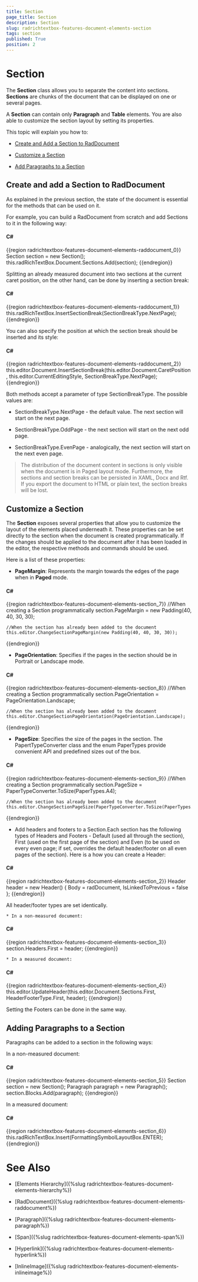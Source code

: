 ```yaml
---
title: Section
page_title: Section
description: Section
slug: radrichtextbox-features-document-elements-section
tags: section
published: True
position: 2
---
```


# Section



The __Section__ class allows you to separate the content into sections. __Sections__ are chunks of the document that can be displayed on one or several pages.
      

A __Section__ can contain only __Paragraph__ and __Table__ elements. You are also able to customize the section layout by setting its properties.
      

This topic will explain you how to:

* [Create and Add a Section to RadDocument](#create-and-add-a-section-to-raddocument)

* [Customize a Section](#customize-a-section)

* [Add Paragraphs to a Section](#adding-paragraphs-to-a-section)

## Create and add a Section to RadDocument

As explained in the previous section, the state of the document is essential for the methods that can be used on it.

For example, you can build a RadDocument from scratch and add Sections to it in the following way:

#### __C#__

{{region radrichtextbox-features-document-elements-raddocument_0}}
	Section section = new Section();
	this.radRichTextBox.Document.Sections.Add(section);
{{endregion}}



Splitting an already measured document into two sections at the current caret position, on the other hand, can be done by inserting a section break:

#### __C#__

{{region radrichtextbox-features-document-elements-raddocument_1}}
	this.radRichTextBox.InsertSectionBreak(SectionBreakType.NextPage);
{{endregion}}



You can also specify the position at which the section break should be inserted and its style:

#### __C#__

{{region radrichtextbox-features-document-elements-raddocument_2}}
	this.editor.Document.InsertSectionBreak(this.editor.Document.CaretPosition, this.editor.CurrentEditingStyle, SectionBreakType.NextPage);
{{endregion}}



Both methods accept a parameter of type SectionBreakType. The possible values are:

* SectionBreakType.NextPage - the default value. The next section will start on the next page.

* SectionBreakType.OddPage - the next section will start on the next odd page.

* SectionBreakType.EvenPage - analogically, the next section will start on the next even page.

>The distribution of the document content in sections is only visible when the document is in Paged layout mode. Furthermore, the sections and section breaks can be persisted in XAML, Docx and Rtf. If you export the document to HTML or plain text, the section breaks will be lost.
          

## Customize a Section

The __Section__ exposes several properties that allow you to customize the layout of the elements placed underneath it. These properties can be set directly to the section when the document is created programmatically. If the changes should be applied to the document after it has been loaded in the editor, the respective methods and commands should be used.

Here is a list of these properties:
        

* __PageMargin__: Represents the margin towards the edges of the page when in __Paged__ mode.
            

#### __C#__

{{region radrichtextbox-features-document-elements-section_7}}
	//When creating a Section programmatically
	section.PageMargin = new Padding(40, 40, 30, 30);
	
	//When the section has already been added to the document
	this.editor.ChangeSectionPageMargin(new Padding(40, 40, 30, 30));
{{endregion}}



* __PageOrientation__: Specifies if the pages in the section should be in Portrait or Landscape mode.
            

#### __C#__

{{region radrichtextbox-features-document-elements-section_8}}
	//When creating a Section programmatically
	section.PageOrientation = PageOrientation.Landscape;
	
	//When the section has already been added to the document
	this.editor.ChangeSectionPageOrientation(PageOrientation.Landscape);
{{endregion}}



* __PageSize__: Specifies the size of the pages in the section. The PapertTypeConverter class and the enum PaperTypes provide convenient API and predefined sizes out of the box.
            

#### __C#__

{{region radrichtextbox-features-document-elements-section_9}}
	//When creating a Section programmatically
	section.PageSize = PaperTypeConverter.ToSize(PaperTypes.A4);
	
	//When the section has already been added to the document
	this.editor.ChangeSectionPageSize(PaperTypeConverter.ToSize(PaperTypes.A4));
{{endregion}}



* Add headers and footers to a Section.Each section has the following types of Headers and Footers - Default (used all through the section), First (used on the first page of the section) and Even (to be used on every even page; if set, overrides the default header/footer on all even pages of the section). Here is a how you can create a Header:

#### __C#__

{{region radrichtextbox-features-document-elements-section_2}}
	Header header = new Header() { Body = radDocument, IsLinkedToPrevious = false }; 
{{endregion}}

All header/footer types are set identically.

    * In a non-measured document:

#### __C#__

{{region radrichtextbox-features-document-elements-section_3}}
	section.Headers.First = header;
{{endregion}}



    * In a measured document:

#### __C#__

{{region radrichtextbox-features-document-elements-section_4}}
	this.editor.UpdateHeader(this.editor.Document.Sections.First, HeaderFooterType.First, header);
{{endregion}}

Setting the Footers can be done in the same way.

## Adding Paragraphs to a Section

Paragraphs can be added to a section in the following ways:

In a non-measured document:

#### __C#__

{{region radrichtextbox-features-document-elements-section_5}}
	Section section = new Section();
	Paragraph paragraph = new Paragraph();
	section.Blocks.Add(paragraph);
{{endregion}}



In a measured document:

#### __C#__

{{region radrichtextbox-features-document-elements-section_6}}
	this.radRichTextBox.Insert(FormattingSymbolLayoutBox.ENTER);
{{endregion}}



# See Also

 * [Elements Hierarchy]({%slug radrichtextbox-features-document-elements-hierarchy%})

 * [RadDocument]({%slug radrichtextbox-features-document-elements-raddocument%})

 * [Paragraph]({%slug radrichtextbox-features-document-elements-paragraph%})

 * [Span]({%slug radrichtextbox-features-document-elements-span%})

 * [Hyperlink]({%slug radrichtextbox-features-document-elements-hyperlink%})

 * [InlineImage]({%slug radrichtextbox-features-document-elements-inlineimage%})
